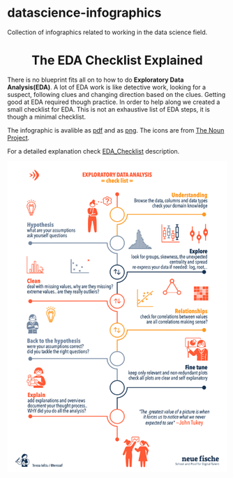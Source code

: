 # datascience-infographics
Collection of infographics related to working in the data science field.

<h1 align="center">The EDA Checklist Explained</h1>

There is no blueprint fits all on to how to do **Exploratory Data Analysis(EDA)**. A lot of EDA work is like detective work, looking for a suspect, following clues and changing direction based on the clues. Getting good at EDA required though practice. In order to help along we created a small checklist for EDA. This is not an exhaustive list of EDA steps, it is though a minimal checklist.

The infographic is avalible as [pdf](pdfs/EDA_Checklist.pdf) and as [png](images/EDA_Checklist.png). The icons are from [The Noun Project](https://thenounproject.com). 

For a detailed explanation check [EDA_Checklist](EDA_Checklist.md) description.

![EDA](images/EDA_Checklist.png?raw=true "EDA Checklist")
